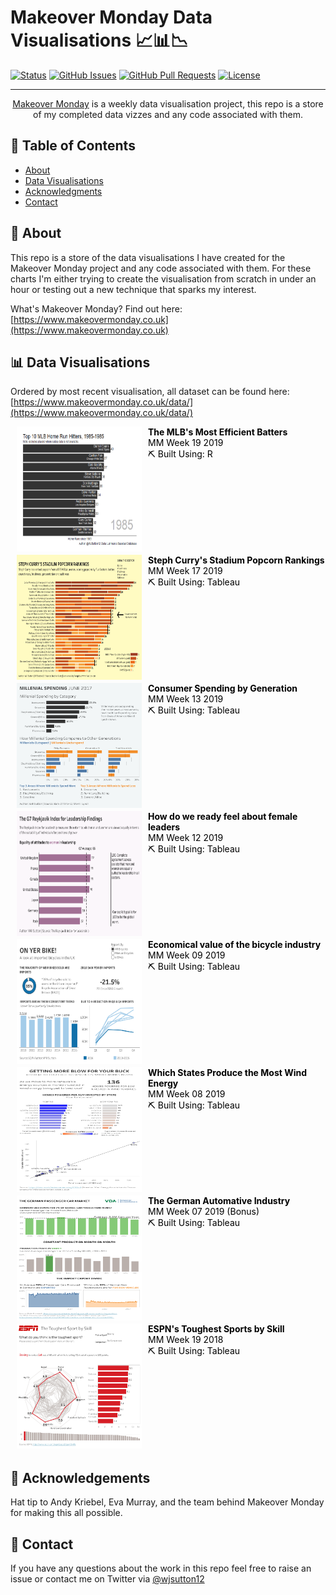 # Makeover Monday Data Visualisations 📈📊📉

[![Status](https://img.shields.io/badge/status-active-success.svg)]() [![GitHub Issues](https://img.shields.io/github/issues/wjsutton/Makeover-Monday.svg)](https://github.com/wjsutton/Makeover-Monday/issues) [![GitHub Pull Requests](https://img.shields.io/github/issues-pr/wjsutton/Makeover-Monday.svg)](https://github.com/wjsutton/icymi_email/pulls) [![License](https://img.shields.io/badge/license-MIT-blue.svg)](/LICENSE)
  
---

<p align="center"> 
  <a href="https://www.makeovermonday.co.uk">Makeover Monday</a> is a weekly data visualisation project, this repo is a store of my completed data vizzes and any code associated with them.
  <br> 
</p>

## 📝 Table of Contents
- [About](#about)
- [Data Visualisations](#data_viz)
- [Acknowledgments](#acknowledgement)
- [Contact](#contact)

## 🧐 About <a name = "about"></a>
This repo is a store of the data visualisations I have created for the Makeover Monday project and any code associated with them. For these charts I'm either trying to create the visualisation from scratch in under an hour or testing out a new technique that sparks my interest. 

What's Makeover Monday? Find out here: [https://www.makeovermonday.co.uk](https://www.makeovermonday.co.uk)

## 📊 Data Visualisations <a name = "data_viz"></a>

Ordered by most recent visualisation, all dataset can be found here: [https://www.makeovermonday.co.uk/data/](https://www.makeovermonday.co.uk/data/)

<ul style="list-style-type:none; padding:0;">
<a style="text-decoration:none;color:black;display:block;" href="https://raw.githubusercontent.com/wjsutton/Makeover-Monday/master/2019w19/mlb_home_run_bar_chart_race.gif">
<li style="display: inline-block;width:100%;">
  <img style="float: left;padding-right:10px;padding-left:10px;padding-bottom:5px;" src="/2019w19/mlb_home_run_bar_chart_race.gif" height="200px" width="200px" align="top">
  <b>The MLB's Most Efficient Batters</b>  
  <br>
  MM Week 19 2019
  <br>
  ⛏️ Built Using: R
  <br>
  <br> 
</li></a>
<a style="text-decoration:none;color:black;display:block;" href="https://public.tableau.com/views/StephCurrysNBAStadiumPopcornRankings/PopcornRankings?:display_count=y&:origin=viz_share_link">
<li style="display: inline-block;width:100%;">
  <img style="float: left;padding-right:10px;padding-left:10px;padding-bottom:5px;" src="/2019w17/Popcorn Rankings.png" height="200px" width="200px">
  <b>Steph Curry's Stadium Popcorn Rankings</b>  
  <br>
  MM Week 17 2019
  <br>
  ⛏️ Built Using: Tableau
  <br>
  <br> 
</li></a>
<a style="text-decoration:none;color:black;display:block;" href="https://public.tableau.com/views/MillenialSpending/MILLENIALSPENDINGJUNE2017?:display_count=y&:origin=viz_share_link">
<li style="display: inline-block;width:100%;">
  <img style="float: left;padding-right:10px;padding-left:10px;padding-bottom:5px;" src="/2019w13/MILLENIAL SPENDING JUNE 2017.png" height="200px" width="200px">
  <b>Consumer Spending by Generation</b>  
  <br>
  MM Week 13 2019
  <br>
  ⛏️ Built Using: Tableau
  <br>
  <br> 
</li></a>
<a style="text-decoration:none;color:black;display:block;" href="https://public.tableau.com/views/TheReykjavikIndexforLeadership_15529290129550/ReykjavikIndex?:display_count=y&:origin=viz_share_link">
<li style="display: inline-block;width:100%;">
  <img style="float: left;padding-right:10px;padding-left:10px;padding-bottom:5px;" src="/2019w12/Reykjavik Index.png" height="200px" width="200px">
  <b>How do we ready feel about female leaders</b>  
  <br>
  MM Week 12 2019
  <br>
  ⛏️ Built Using: Tableau
  <br>
  <br> 
</li></a>
<a style="text-decoration:none;color:black;" href="https://public.tableau.com/views/OnYerBike/OnYerBike?:display_count=y&:origin=viz_share_link">
  <li style="display: inline-block;width:100%;">
    <img style="float: left;padding-right:10px;padding-left:10px;padding-bottom:5px;" src="/2019w09/On Yer Bike.png"
    height="200px" width="200px">
    <b>Economical value of the bicycle industry</b>
    <br>
    MM Week 09 2019
    <br>
    ⛏️ Built Using: Tableau
    <br>
    <br> 
</li></a>
<a style="text-decoration:none;color:black;" href="https://public.tableau.com/views/GettingMoreBlowForYourBuck/GETTINGMOREBLOWFORYOURBUCK?:display_count=y&:origin=viz_share_link">
  <li style="display: inline-block;width:100%;">
    <img style="float: left;padding-right:10px;padding-left:10px;padding-bottom:5px;" src="/2019w08/GETTING MORE BLOW FOR YOUR BUCK.png"
    height="200px" width="200px">
    <b>Which States Produce the Most Wind Energy</b>
    <br>
    MM Week 08 2019
    <br>
    ⛏️ Built Using: Tableau
    <br>
    <br> 
</li></a>
<a style="text-decoration:none;color:black;" href="https://public.tableau.com/views/VDATheGermanpassengercarmarket/TheGermanPassengerCarMarket?:display_count=y&:origin=viz_share_link">
  <li style="display: inline-block;width:100%;">
    <img style="float: left;padding-right:10px;padding-left:10px;padding-bottom:5px;" src="/2019w07 (Bonus)/The German Passenger Car Market.png"
    height="200px" width="200px">
    <b>The German Automative Industry</b>
    <br>
    MM Week 07 2019 (Bonus)
    <br>
    ⛏️ Built Using: Tableau
    <br>
    <br> 
</li></a>
<a style="text-decoration:none;color:black;display:block;" href="https://public.tableau.com/views/ESPNToughestSportbySkill/ESPNTheToughestSportbySkill?:display_count=y&:origin=viz_share_link">
<li style="display: inline-block;width:100%;">
  <img style="float: left;padding-right:10px;padding-left:10px;padding-bottom:5px;" src="/2018w19/ESPN_ The Toughest Sport by Skill.png" height="200px" width="200px">
  <b>ESPN's Toughest Sports by Skill</b>  
  <br>
  MM Week 19 2018
  <br>
  ⛏️ Built Using: Tableau
  <br>
  <br> 
</li></a>
<!--a style="text-decoration:none;color:black;" href="">
  <li style="display: inline-block;width:100%;">
    <img style="float: left;padding-right:10px;padding-left:10px;padding-bottom:5px;" src=""
    height="200px" width="200px">
    <b>Title</b>
    <br>
    MM Week X 2019
    <br>
    ⛏️ Built Using:
    <br>
    <br> 
  </li></a-->
</ul>




## 🎉 Acknowledgements <a name = "acknowledgement"></a>
Hat tip to Andy Kriebel, Eva Murray, and the team behind Makeover Monday for making this all possible.

## 👋 Contact <a name = "contact"></a>
If you have any questions about the work in this repo feel free to raise an issue or contact me on Twitter via [@wjsutton12](https://twitter.com/wjsutton12)